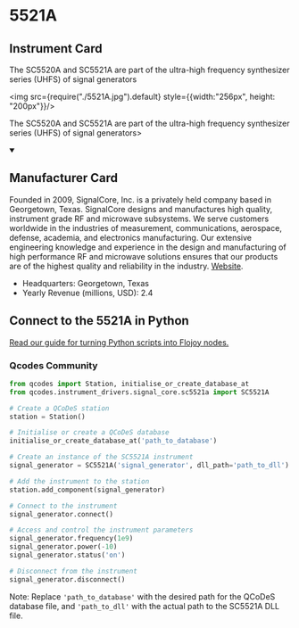 
# 5521A

## Instrument Card

<div className="flex">

<div>

The SC5520A and SC5521A are part of the ultra-high frequency synthesizer series (UHFS) of signal generators

</div>

<img src={require("./5521A.jpg").default} style={{width:"256px", height: "200px"}}/>

</div>

The SC5520A and SC5521A are part of the ultra-high frequency synthesizer series (UHFS) of signal generators>

<details open>
<summary><h2>Manufacturer Card</h2></summary>

Founded in 2009, SignalCore, Inc. is a privately held company based in Georgetown, Texas. SignalCore designs and manufactures high quality, instrument grade RF and microwave subsystems. We serve customers worldwide in the industries of measurement, communications, aerospace, defense, academia, and electronics manufacturing. Our extensive engineering knowledge and experience in the design and manufacturing of high performance RF and microwave solutions ensures that our products are of the highest quality and reliability in the industry. <a href="https://www.signalcore.com/">Website</a>.

<ul>
  <li>Headquarters: Georgetown, Texas</li>
  <li>Yearly Revenue (millions, USD): 2.4</li>
</ul>
</details>

## Connect to the 5521A in Python

[Read our guide for turning Python scripts into Flojoy nodes.](https://docs.flojoy.ai/custom-nodes/creating-custom-node/)


### Qcodes Community

```python
from qcodes import Station, initialise_or_create_database_at
from qcodes.instrument_drivers.signal_core.sc5521a import SC5521A

# Create a QCoDeS station
station = Station()

# Initialise or create a QCoDeS database
initialise_or_create_database_at('path_to_database')

# Create an instance of the SC5521A instrument
signal_generator = SC5521A('signal_generator', dll_path='path_to_dll')

# Add the instrument to the station
station.add_component(signal_generator)

# Connect to the instrument
signal_generator.connect()

# Access and control the instrument parameters
signal_generator.frequency(1e9)
signal_generator.power(-10)
signal_generator.status('on')

# Disconnect from the instrument
signal_generator.disconnect()
```
Note: Replace `'path_to_database'` with the desired path for the QCoDeS database file, and `'path_to_dll'` with the actual path to the SC5521A DLL file.

